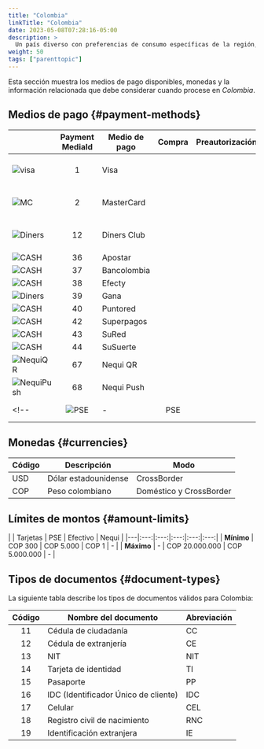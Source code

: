 ```yaml
---
title: "Colombia"
linkTitle: "Colombia"
date: 2023-05-08T07:28:16-05:00
description: >
  Un país diverso con preferencias de consumo específicas de la región, los colombianos son los primeros en adoptar soluciones tecnológicas, aunque siguen aferrados a los hábitos tradicionales. _**Colombia**_ es uno de los centros de startups de Latinoamérica, y los nuevos métodos de pago electrónico, incluidas las billeteras digitales, coexisten con una variada lista de soluciones de pago en efectivo.
weight: 50
tags: ["parenttopic"]
---
```


Esta sección muestra  los medios de pago disponibles, monedas y la información relacionada que debe considerar cuando procese en _Colombia_.

## Medios de pago {#payment-methods}

| | Payment MediaId | Medio de pago | Compra | Preautorización | Reembolso total | Reembolso parcial | Tipo | Flujo |
|-----|:---:|---|:---:|:---:|:---:|:---:|-----|-----|
| <img src="https://s3.amazonaws.com/gateway.test.bamboopayment.com/payment-method-logos/Visa_CreditCard.png" alt="visa" style="min-width: 40px;" /> | 1 | Visa | <img src="/assets/check_mark_64.png" width="15px"/> | <img src="/assets/check_mark_64.png" width="15px"/> | <img src="/assets/check_mark_64.png" width="15px"/> | <img src="/assets/check_mark_64.png" width="15px"/> | Tarjeta de crédito | API |
| <img src="https://s3.amazonaws.com/gateway.test.bamboopayment.com/payment-method-logos/MasterCard_CreditCard.png" alt="MC" style="min-width: 40px;" /> | 2 | MasterCard | <img src="/assets/check_mark_64.png" width="15px"/> | <img src="/assets/check_mark_64.png" width="15px"/> | <img src="/assets/check_mark_64.png" width="15px"/> | <img src="/assets/check_mark_64.png" width="15px"/> | Tarjeta de crédito | API |
| <img src="https://s3.amazonaws.com/gateway.test.bamboopayment.com/payment-method-logos/12_diners.png" alt="Diners" style="min-width: 40px;" /> | 12 | Diners Club | <img src="/assets/check_mark_64.png" width="15px"/> | <img src="/assets/x_mark_64.png" width="15px"/> | <img src="/assets/x_mark_64.png" width="15px"/> | <img src="/assets/x_mark_64.png" width="15px"/> | Tarjeta de crédito | API |
| <img src="https://s3.amazonaws.com/gateway.dev.bamboopayment.com/payment-method-logos/Apostar_PhysicalNetwork.png" alt="CASH" style="min-width: 40px;" /> | 36 | Apostar | <img src="/assets/check_mark_64.png" width="15px"/> | <img src="/assets/x_mark_64.png" width="15px"/> | <img src="/assets/x_mark_64.png" width="15px"/> | <img src="/assets/x_mark_64.png" width="15px"/> | Efectivo | API |
| <img src="https://s3.amazonaws.com/gateway.dev.bamboopayment.com/payment-method-logos/Bancolombia_PhysicalNetwork.png" alt="CASH" style="min-width: 40px;" /> | 37 | Bancolombia | <img src="/assets/check_mark_64.png" width="15px"/> | <img src="/assets/x_mark_64.png" width="15px"/> | <img src="/assets/x_mark_64.png" width="15px"/> | <img src="/assets/x_mark_64.png" width="15px"/> | Efectivo | API |
| <img src="https://s3.amazonaws.com/gateway.dev.bamboopayment.com/payment-method-logos/Efecty_PhysicalNetwork.png" alt="CASH" style="min-width: 40px;" /> | 38 | Efecty | <img src="/assets/check_mark_64.png" width="15px"/> | <img src="/assets/x_mark_64.png" width="15px"/> | <img src="/assets/x_mark_64.png" width="15px"/> | <img src="/assets/x_mark_64.png" width="15px"/> | Efectivo | API |
| <img src="https://s3.amazonaws.com/gateway.dev.bamboopayment.com/payment-method-logos/Gana_PhysicalNetwork.png" alt="Diners" style="min-width: 40px;" /> | 39 | Gana | <img src="/assets/check_mark_64.png" width="15px"/> | <img src="/assets/x_mark_64.png" width="15px"/> | <img src="/assets/x_mark_64.png" width="15px"/> | <img src="/assets/x_mark_64.png" width="15px"/> | Efectivo | API |
| <img src="https://s3.amazonaws.com/gateway.dev.bamboopayment.com/payment-method-logos/Puntored_PhysicalNetwork.png" alt="CASH" style="min-width: 40px;" /> | 40 | Puntored | <img src="/assets/check_mark_64.png" width="15px"/> | <img src="/assets/x_mark_64.png" width="15px"/> | <img src="/assets/x_mark_64.png" width="15px"/> | <img src="/assets/x_mark_64.png" width="15px"/> | Efectivo | API |
| <img src="https://s3.amazonaws.com/gateway.dev.bamboopayment.com/payment-method-logos/Superpagos_PhysicalNetwork.png" alt="CASH" style="min-width: 40px;" /> | 42 | Superpagos | <img src="/assets/check_mark_64.png" width="15px"/> | <img src="/assets/x_mark_64.png" width="15px"/> | <img src="/assets/x_mark_64.png" width="15px"/> | <img src="/assets/x_mark_64.png" width="15px"/> | Efectivo | API |
| <img src="https://s3.amazonaws.com/gateway.dev.bamboopayment.com/payment-method-logos/Sured_PhysicalNetwork.png" alt="CASH" style="min-width: 40px;" /> | 43 | SuRed | <img src="/assets/check_mark_64.png" width="15px"/> | <img src="/assets/x_mark_64.png" width="15px"/> | <img src="/assets/x_mark_64.png" width="15px"/> | <img src="/assets/x_mark_64.png" width="15px"/> | Efectivo | API |
| <img src="https://s3.amazonaws.com/gateway.dev.bamboopayment.com/payment-method-logos/Susuerte_PhysicalNetwork.png" alt="CASH" style="min-width: 40px;" /> | 44 | SuSuerte | <img src="/assets/check_mark_64.png" width="15px"/> | <img src="/assets/x_mark_64.png" width="15px"/> | <img src="/assets/x_mark_64.png" width="15px"/> | <img src="/assets/x_mark_64.png" width="15px"/> | Efectivo | API |
| <img src="https://s3.amazonaws.com/gateway.dev.bamboopayment.com/payment-method-logos/NequiQr_BankTransfer.png" alt="NequiQR" style="min-width: 40px;" /> | 67 | Nequi QR | <img src="/assets/check_mark_64.png" width="15px"/> | <img src="/assets/x_mark_64.png" width="15px"/> | <img src="/assets/x_mark_64.png" width="15px"/> | <img src="/assets/x_mark_64.png" width="15px"/> | Wallet | API |
| <img src="https://s3.amazonaws.com/gateway.dev.bamboopayment.com/payment-method-logos/NequiPush_BankTransfer.png" alt="NequiPush" style="min-width: 40px;" /> | 68 | Nequi Push | <img src="/assets/check_mark_64.png" width="15px"/> | <img src="/assets/x_mark_64.png" width="15px"/> | <img src="/assets/x_mark_64.png" width="15px"/> | <img src="/assets/x_mark_64.png" width="15px"/> | Wallet | API |
<!--| <img src="https://s3.amazonaws.com/gateway.test.bamboopayment.com/payment-method-logos/Fasttrack_BankTransfer.png" alt="PSE" style="min-width: 40px;" /> | - | PSE | <img src="/assets/check_mark_64.png" width="15px"/> | <img src="/assets/x_mark_64.png" width="15px"/> | <img src="/assets/x_mark_64.png" width="15px"/> | <img src="/assets/x_mark_64.png" width="15px"/> | Transferencia Bancaria | Redirect |-->

## Monedas {#currencies}

| Código | Descripción          | Modo                    |
|--------|----------------------|-------------------------|
| USD    | Dólar estadounidense | CrossBorder             |
| COP    | Peso colombiano      | Doméstico y CrossBorder |

## Límites de montos {#amount-limits}

|  | Tarjetas | PSE | Efectivo | Nequi |
|---|:---:|:---:|:---:|:---:|:---:|
| **Mínimo**  | COP 300 | COP 5.000 | COP 1 | - |
| **Máximo** | - | COP 20.000.000 | COP 5.000.000 | - |

## Tipos de documentos {#document-types}
La siguiente tabla describe los tipos de documentos válidos para Colombia:

| Código | Nombre del documento                 | Abreviación |
|:------:|--------------------------------------|--------------|
| 11     | Cédula de ciudadanía                 | CC           |
| 12     | Cédula de extranjería                | CE           |
| 13     | NIT                                  | NIT          |
| 14     | Tarjeta de identidad                 | TI           |
| 15     | Pasaporte                            | PP           |
| 16     | IDC (Identificador Único de cliente) | IDC          |
| 17     | Celular                              | CEL          |
| 18     | Registro civil de nacimiento         | RNC          |
| 19     | Identificación extranjera            | IE           |